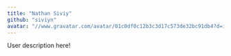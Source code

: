```yaml
---
title: "Nathan Siviy"
github: "siviyn"
avatar: "//www.gravatar.com/avatar/01c0df0c12b3c3d17c573de32bc91db4?d=identicon"
---
```


User description here!
